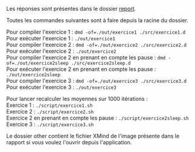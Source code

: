 <p>Les réponses sont présentes dans le dossier <a href=./report>report</a>.

<p>Toutes les commandes suivantes sont à faire depuis la racine du dossier.</p>

<p>Pour compiler l'exercice 1 : <code>dmd -of=./out/exercice1 ./src/exercice1.d</code><br>
Pour exécuter l'exercice 1 : <code>./out/exercice1</code><br>
Pour compiler l'exercice 2 : <code>dmd -of=./out/exercice2 ./src/exercice2.d</code><br>
Pour exécuter l'exercice 2 : <code>./out/exercice2</code><br>
Pour compiler l'exercice 2 en prenant en compte les pause : <code>dmd -of=./out/exercice2sleep ./src/exercice2sleep.d</code><br>
Pour exécuter l'exercice 2 en prenant en compte les pause : <code>./out/exercice2sleep</code><br>
Pour compiler l'exercice 3 : <code>dmd -of=./out/exercice3 ./src/exercice3.d</code><br>
Pour exécuter l'exercice 3 : <code>./out/exercice3</code><br></p>

</p>Pour lancer recalculer les moyennes sur 1000 itérations :<br>
Exercice 1 : <code>./script/exercice1.sh</code><br>
Exercice 2 : <code>./script/exercice2.sh</code><br>
Exercice 2 en prenant en compte les pause : <code>./script/exercice2sleep.sh</code><br>
Exercice 3 : <code>./script/exercice3.sh</code><br></p>


<p>Le dossier other contient le fichier XMind de l'image présente dans le rapport si vous voulez l'ouvrir depuis l'application.</p>